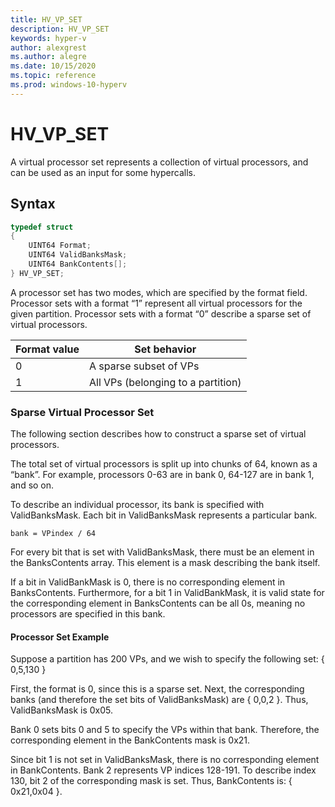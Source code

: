 ```yaml
---
title: HV_VP_SET
description: HV_VP_SET
keywords: hyper-v
author: alexgrest
ms.author: alegre
ms.date: 10/15/2020
ms.topic: reference
ms.prod: windows-10-hyperv
---
```


# HV_VP_SET

A virtual processor set represents a collection of virtual processors, and can be used as an input for some hypercalls.

## Syntax

```c
typedef struct
{
    UINT64 Format;
    UINT64 ValidBanksMask;
    UINT64 BankContents[];
} HV_VP_SET;
 ```

A processor set has two modes, which are specified by the format field. Processor sets with a format “1” represent all virtual processors for the given partition. Processor sets with a format “0” describe a sparse set of virtual processors.

| Format value  | Set behavior                                                |
|---------------|-------------------------------------------------------------|
| 0             | A sparse subset of VPs                                      |
| 1             | All VPs (belonging to a partition)                          |

### Sparse Virtual Processor Set

The following section describes how to construct a sparse set of virtual processors.

The total set of virtual processors is split up into chunks of 64, known as a “bank”. For example, processors 0-63 are in bank 0, 64-127 are in bank 1, and so on.

To describe an individual processor, its bank is specified with ValidBanksMask. Each bit in ValidBanksMask represents a particular bank.

```
bank = VPindex / 64
```
For every bit that is set with ValidBanksMask, there must be an element in the BanksContents array. This element is a mask describing the bank itself.

If a bit in ValidBankMask is 0, there is no corresponding element in BanksContents. Furthermore, for a bit 1 in ValidBankMask, it is valid state for the corresponding element in BanksContents can be all 0s, meaning no processors are specified in this bank.

#### Processor Set Example

Suppose a partition has 200 VPs, and we wish to specify the following set: { 0,5,130 }

First, the format is 0, since this is a sparse set. Next, the corresponding banks (and therefore the set bits of ValidBanksMask) are { 0,0,2 }. Thus, ValidBanksMask is 0x05.

Bank 0 sets bits 0 and 5 to specify the VPs within that bank. Therefore, the corresponding element in the BankContents mask is 0x21.

Since bit 1 is not set in ValidBanksMask, there is no corresponding element in BankContents. Bank 2 represents VP indices 128-191. To describe index 130, bit 2 of the corresponding mask is set. Thus, BankContents is: { 0x21,0x04 }.